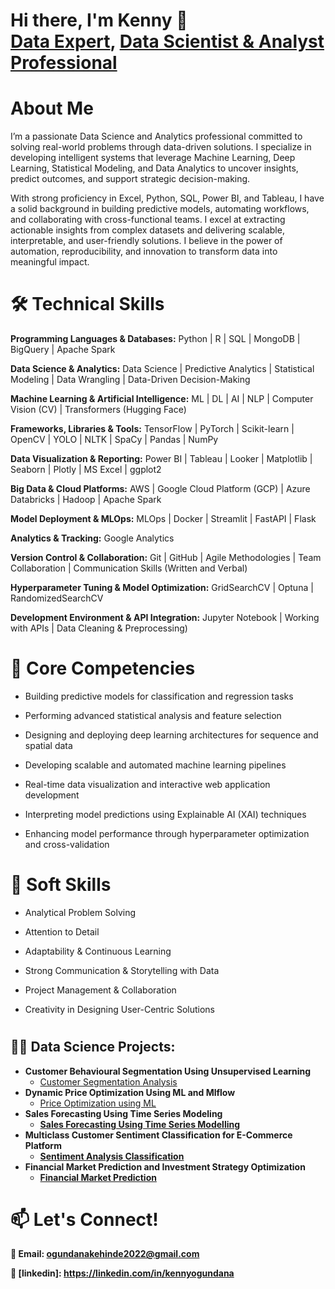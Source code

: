 
<h1>  Hi there, I'm Kenny 👋
<br/><a href="https://github.com/KennyOgun/kenny">Data Expert</a>, <a href="https://www.linkedin.com/in/kennyogundana/">Data Scientist & Analyst Professional</a>

# About Me

I’m a passionate Data Science and Analytics professional committed to solving real-world problems through data-driven solutions. I specialize in developing intelligent systems that leverage Machine Learning, Deep Learning, Statistical Modeling, and Data Analytics to uncover insights, predict outcomes, and support strategic decision-making.

With strong proficiency in Excel, Python, SQL, Power BI, and Tableau, I have a solid background in building predictive models, automating workflows, and collaborating with cross-functional teams. I excel at extracting actionable insights from complex datasets and delivering scalable, interpretable, and user-friendly solutions. I believe in the power of automation, reproducibility, and innovation to transform data into meaningful impact.

# 🛠️ Technical Skills

**Programming Languages & Databases:** Python | R | SQL | MongoDB | BigQuery | Apache Spark

**Data Science & Analytics:** Data Science | Predictive Analytics | Statistical Modeling | Data Wrangling | Data-Driven Decision-Making

**Machine Learning & Artificial Intelligence:** ML | DL | AI | NLP | Computer Vision (CV) | Transformers (Hugging Face)

**Frameworks, Libraries & Tools:** TensorFlow | PyTorch | Scikit-learn | OpenCV | YOLO | NLTK | SpaCy | Pandas | NumPy

**Data Visualization & Reporting:** Power BI | Tableau | Looker | Matplotlib | Seaborn | Plotly | MS Excel | ggplot2

**Big Data & Cloud Platforms:** AWS | Google Cloud Platform (GCP) | Azure Databricks | Hadoop | Apache Spark

**Model Deployment & MLOps:** MLOps | Docker | Streamlit | FastAPI | Flask

**Analytics & Tracking:** Google Analytics

**Version Control & Collaboration:** Git | GitHub | Agile Methodologies | Team Collaboration | Communication Skills (Written and Verbal)

**Hyperparameter Tuning & Model Optimization:** GridSearchCV | Optuna | RandomizedSearchCV

**Development Environment & API Integration:** Jupyter Notebook | Working with APIs | Data Cleaning & Preprocessing)

# 🔭 Core Competencies

* Building predictive models for classification and regression tasks

* Performing advanced statistical analysis and feature selection

* Designing and deploying deep learning architectures for sequence and spatial data

* Developing scalable and automated machine learning pipelines

* Real-time data visualization and interactive web application development

* Interpreting model predictions using Explainable AI (XAI) techniques

* Enhancing model performance through hyperparameter optimization and cross-validation

# 🤝 Soft Skills

* Analytical Problem Solving

* Attention to Detail

* Adaptability & Continuous Learning

* Strong Communication & Storytelling with Data

* Project Management & Collaboration

* Creativity in Designing User-Centric Solutions

# <h2>👨‍💻 Data Science Projects:</h2>

 

- <b>Customer Behavioural Segmentation Using Unsupervised Learning </b>
  - [Customer Segmentation Analysis](https://github.com/KennyOgun/customer_behavioural_segmentation_using_unsupervised_learning)
- <b>Dynamic Price Optimization Using ML and Mlflow</b>
  - [Price Optimization using ML](https://github.com/KennyOgun/dynamic_pricing_optimization_using_ml_and_mlflow) <b>
- <b>Sales Forecasting Using Time Series Modeling</b>
  - [Sales Forecasting Using Time Series Modelling](https://github.com/KennyOgun/sales_forecasting_using_time_series_modeling/blob/main/README.md)
- <b>Multiclass Customer Sentiment Classification for E-Commerce Platform</b>
  - [Sentiment Analysis Classification](https://github.com/KennyOgun/Multiclass-Customer-Sentiment-Classification-for-E-Commerce-Platform)
- <b>Financial Market Prediction and Investment Strategy Optimization</b>
  - [Financial Market Prediction](https://github.com/KennyOgun/financial_market_prediction_investment_strategy_optimization)
  

# 📫 Let's Connect!

📧 Email: ogundanakehinde2022@gmail.com

💼 [linkedin]: https://linkedin.com/in/kennyogundana



